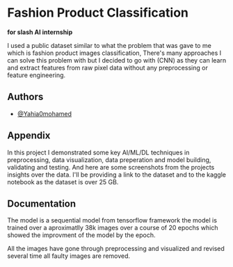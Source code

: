 # Fashion Product Classification 
**for slash AI internship**

I used a public dataset similar to what the problem that was gave to me which is fashion product images classification, There's many approaches I can solve this problem with but I decided to go with (CNN) as they can learn and extract features from raw pixel data without any preprocessing or feature engineering.

## Authors

- [@Yahia0mohamed](https://github.com/Yahia0mohamed)

## Appendix

In this project I demonstrated some key AI/ML/DL techniques in preprocessing, data visualization, data preperation and model building, validating and testing.
And here are some screenshots from the projects insights over the data. I'll be providing a link to the dataset and to the kaggle notebook as the dataset is over 25 GB.

## Documentation

The model is a sequential model from tensorflow framework the model is trained over a aproximatlly 38k images over a course of 20 epochs which showed the improvment of the model by the epoch.

All the images have gone through preprocessing and visualized and revised several time all faulty images are removed.
